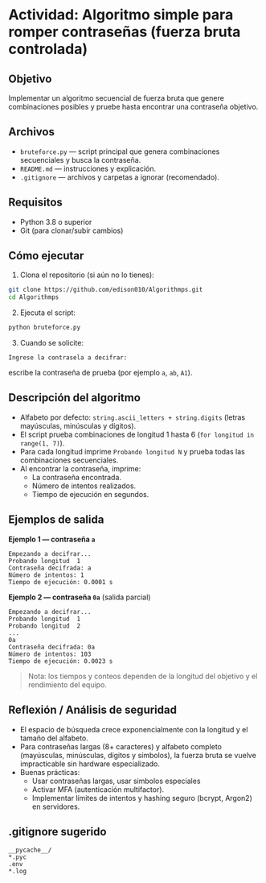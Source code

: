 # Actividad: Algoritmo simple para romper contraseñas (fuerza bruta controlada)

## Objetivo
Implementar un algoritmo secuencial de fuerza bruta que genere combinaciones posibles y pruebe hasta encontrar una contraseña objetivo.

## Archivos
- `bruteforce.py` — script principal que genera combinaciones secuenciales y busca la contraseña.
- `README.md` — instrucciones y explicación.
- `.gitignore` — archivos y carpetas a ignorar (recomendado).

## Requisitos
- Python 3.8 o superior
- Git (para clonar/subir cambios)

## Cómo ejecutar

1. Clona el repositorio (si aún no lo tienes):
```bash
git clone https://github.com/edison010/Algorithmps.git
cd Algorithmps
```

2. Ejecuta el script:
```bash
python bruteforce.py
```

3. Cuando se solicite:
```
Ingrese la contrasela a decifrar:
```
escribe la contraseña de prueba (por ejemplo `a`, `ab`, `A1`).

## Descripción del algoritmo
- Alfabeto por defecto: `string.ascii_letters + string.digits` (letras mayúsculas, minúsculas y dígitos).
- El script prueba combinaciones de longitud 1 hasta 6 (`for longitud in range(1, 7)`).
- Para cada longitud imprime `Probando longitud N` y prueba todas las combinaciones secuenciales.
- Al encontrar la contraseña, imprime:
  - La contraseña encontrada.
  - Número de intentos realizados.
  - Tiempo de ejecución en segundos.

## Ejemplos de salida

**Ejemplo 1 — contraseña `a`**
```
Empezando a decifrar...
Probando longitud  1
Contraseña decifrada: a
Número de intentos: 1
Tiempo de ejecución: 0.0001 s
```

**Ejemplo 2 — contraseña `0a`** (salida parcial)
```
Empezando a decifrar...
Probando longitud  1
Probando longitud  2
...
0a
Contraseña decifrada: 0a
Número de intentos: 103
Tiempo de ejecución: 0.0023 s
```

> Nota: los tiempos y conteos dependen de la longitud del objetivo y el rendimiento del equipo.

## Reflexión / Análisis de seguridad
- El espacio de búsqueda crece exponencialmente con la longitud y el tamaño del alfabeto.  
- Para contraseñas largas (8+ caracteres) y alfabeto completo (mayúsculas, minúsculas, dígitos y símbolos), la fuerza bruta se vuelve impracticable sin hardware especializado.
- Buenas prácticas:
  - Usar contraseñas largas, usar simbolos especiales
  - Activar MFA (autenticación multifactor).
  - Implementar límites de intentos y hashing seguro (bcrypt, Argon2) en servidores.


## .gitignore sugerido
```
__pycache__/
*.pyc
.env
*.log
```